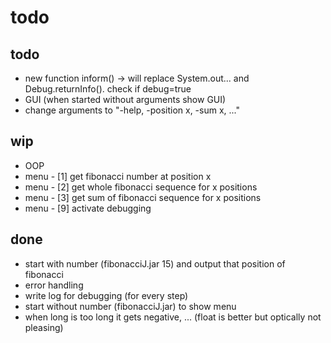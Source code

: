 # todo

## todo
- new function inform() -> will replace System.out... and Debug.returnInfo(). check if debug=true
- GUI (when started without arguments show GUI)
- change arguments to "-help, -position x, -sum x, ..."

## wip
- OOP
- menu - [1] get fibonacci number at position x
- menu - [2] get whole fibonacci sequence for x positions
- menu - [3] get sum of fibonacci sequence for x positions
- menu - [9] activate debugging

## done
- start with number (fibonacciJ.jar 15) and output that position of fibonacci
- error handling
- write log for debugging (for every step)
- start without number (fibonacciJ.jar) to show menu
- when long is too long it gets negative, ... (float is better but optically not pleasing)